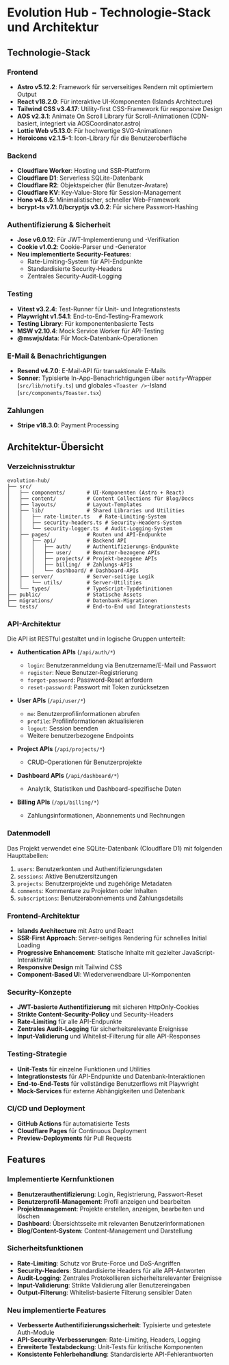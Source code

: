 # Evolution Hub - Technologie-Stack und Architektur

## Technologie-Stack

### Frontend
- **Astro v5.12.2**: Framework für serverseitiges Rendern mit optimiertem Output
- **React v18.2.0**: Für interaktive UI-Komponenten (Islands Architecture)
- **Tailwind CSS v3.4.17**: Utility-first CSS-Framework für responsive Design
- **AOS v2.3.1**: Animate On Scroll Library für Scroll-Animationen (CDN-basiert, integriert via AOSCoordinator.astro)
- **Lottie Web v5.13.0**: Für hochwertige SVG-Animationen
- **Heroicons v2.1.5-1**: Icon-Library für die Benutzeroberfläche

### Backend
- **Cloudflare Worker**: Hosting und SSR-Plattform
- **Cloudflare D1**: Serverless SQLite-Datenbank
- **Cloudflare R2**: Objektspeicher (für Benutzer-Avatare)
- **Cloudflare KV**: Key-Value-Store für Session-Management
- **Hono v4.8.5**: Minimalistischer, schneller Web-Framework
- **bcrypt-ts v7.1.0/bcryptjs v3.0.2**: Für sichere Passwort-Hashing

### Authentifizierung & Sicherheit
- **Jose v6.0.12**: Für JWT-Implementierung und -Verifikation
- **Cookie v1.0.2**: Cookie-Parser und -Generator
- **Neu implementierte Security-Features**:
  - Rate-Limiting-System für API-Endpunkte
  - Standardisierte Security-Headers
  - Zentrales Security-Audit-Logging

### Testing
- **Vitest v3.2.4**: Test-Runner für Unit- und Integrationstests
- **Playwright v1.54.1**: End-to-End-Testing-Framework
- **Testing Library**: Für komponentenbasierte Tests
- **MSW v2.10.4**: Mock Service Worker für API-Testing
- **@mswjs/data**: Für Mock-Datenbank-Operationen

### E-Mail & Benachrichtigungen
- **Resend v4.7.0**: E-Mail-API für transaktionale E-Mails
- **Sonner**: Typisierte In-App-Benachrichtigungen über `notify`-Wrapper (`src/lib/notify.ts`) und globales `<Toaster />`-Island (`src/components/Toaster.tsx`)

### Zahlungen
- **Stripe v18.3.0**: Payment Processing

## Architektur-Übersicht

### Verzeichnisstruktur
```
evolution-hub/
├── src/
│   ├── components/       # UI-Komponenten (Astro + React)
│   ├── content/          # Content Collections für Blog/Docs
│   ├── layouts/          # Layout-Templates
│   ├── lib/              # Shared Libraries und Utilities
│   │   ├── rate-limiter.ts   # Rate-Limiting-System
│   │   ├── security-headers.ts # Security-Headers-System
│   │   └── security-logger.ts  # Audit-Logging-System
│   ├── pages/            # Routen und API-Endpunkte
│   │   ├── api/          # Backend API
│   │   │   ├── auth/     # Authentifizierungs-Endpunkte
│   │   │   ├── user/     # Benutzer-bezogene APIs
│   │   │   ├── projects/ # Projekt-bezogene APIs
│   │   │   ├── billing/  # Zahlungs-APIs
│   │   │   └── dashboard/ # Dashboard-APIs
│   ├── server/           # Server-seitige Logik
│   │   └── utils/        # Server-Utilities
│   └── types/            # TypeScript-Typdefinitionen
├── public/               # Statische Assets
├── migrations/           # Datenbank-Migrationen
└── tests/                # End-to-End und Integrationstests
```

### API-Architektur
Die API ist RESTful gestaltet und in logische Gruppen unterteilt:

- **Authentication APIs** (`/api/auth/*`)
  - `login`: Benutzeranmeldung via Benutzername/E-Mail und Passwort
  - `register`: Neue Benutzer-Registrierung
  - `forgot-password`: Password-Reset anfordern
  - `reset-password`: Passwort mit Token zurücksetzen

- **User APIs** (`/api/user/*`)
  - `me`: Benutzerprofilinformationen abrufen
  - `profile`: Profilinformationen aktualisieren
  - `logout`: Session beenden
  - Weitere benutzerbezogene Endpoints

- **Project APIs** (`/api/projects/*`)
  - CRUD-Operationen für Benutzerprojekte

- **Dashboard APIs** (`/api/dashboard/*`)
  - Analytik, Statistiken und Dashboard-spezifische Daten

- **Billing APIs** (`/api/billing/*`)
  - Zahlungsinformationen, Abonnements und Rechnungen

### Datenmodell
Das Projekt verwendet eine SQLite-Datenbank (Cloudflare D1) mit folgenden Haupttabellen:

1. `users`: Benutzerkonten und Authentifizierungsdaten
2. `sessions`: Aktive Benutzersitzungen
3. `projects`: Benutzerprojekte und zugehörige Metadaten
4. `comments`: Kommentare zu Projekten oder Inhalten
5. `subscriptions`: Benutzerabonnements und Zahlungsdetails

### Frontend-Architektur
- **Islands Architecture** mit Astro und React
- **SSR-First Approach**: Server-seitiges Rendering für schnelles Initial Loading
- **Progressive Enhancement**: Statische Inhalte mit gezielter JavaScript-Interaktivität
- **Responsive Design** mit Tailwind CSS
- **Component-Based UI**: Wiederverwendbare UI-Komponenten

### Security-Konzepte
- **JWT-basierte Authentifizierung** mit sicheren HttpOnly-Cookies
- **Strikte Content-Security-Policy** und Security-Headers
- **Rate-Limiting** für alle API-Endpunkte
- **Zentrales Audit-Logging** für sicherheitsrelevante Ereignisse
- **Input-Validierung** und Whitelist-Filterung für alle API-Responses

### Testing-Strategie
- **Unit-Tests** für einzelne Funktionen und Utilities
- **Integrationstests** für API-Endpunkte und Datenbank-Interaktionen
- **End-to-End-Tests** für vollständige Benutzerflows mit Playwright
- **Mock-Services** für externe Abhängigkeiten und Datenbank

### CI/CD und Deployment
- **GitHub Actions** für automatisierte Tests
- **Cloudflare Pages** für Continuous Deployment
- **Preview-Deployments** für Pull Requests

## Features

### Implementierte Kernfunktionen
- **Benutzerauthentifizierung**: Login, Registrierung, Passwort-Reset
- **Benutzerprofil-Management**: Profil anzeigen und bearbeiten
- **Projektmanagement**: Projekte erstellen, anzeigen, bearbeiten und löschen
- **Dashboard**: Übersichtsseite mit relevanten Benutzerinformationen
- **Blog/Content-System**: Content-Management und Darstellung

### Sicherheitsfunktionen
- **Rate-Limiting**: Schutz vor Brute-Force und DoS-Angriffen
- **Security-Headers**: Standardisierte Headers für alle API-Antworten
- **Audit-Logging**: Zentrales Protokollieren sicherheitsrelevanter Ereignisse
- **Input-Validierung**: Strikte Validierung aller Benutzereingaben
- **Output-Filterung**: Whitelist-basierte Filterung sensibler Daten

### Neu implementierte Features
- **Verbesserte Authentifizierungssicherheit**: Typisierte und getestete Auth-Module
- **API-Security-Verbesserungen**: Rate-Limiting, Headers, Logging
- **Erweiterte Testabdeckung**: Unit-Tests für kritische Komponenten
- **Konsistente Fehlerbehandlung**: Standardisierte API-Fehlerantworten
